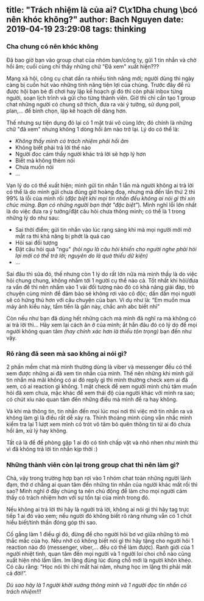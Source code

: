 title: "Trách nhiệm là của ai? C\x1Dha chung \bcó nên khóc không?"
author: Bach Nguyen
date: 2019-04-19 23:29:08
tags: thinking
---
### Cha chung có nên khóc không 

Đã bao giờ bạn vào group chat của nhóm bạn/công ty, gửi 1 tin nhắn và chờ hồi âm; cuối cùng chỉ thấy những chữ "Đã xem" xuất hiện???

<!-- more -->

Mạng xã hội, công cụ chat dần ra nhiều tính năng mới; người dùng thì ngày càng bị cuốn hút vào những tính năng tiện lợi của chúng. Trước đây để rủ được hội bạn bè đi chơi hay lập kế hoạch gì đó thì còn phải inbox từng người, soạn lịch trình và gửi cho từng thành viên. Giờ thì chỉ cần tạo 1 group chat những người có chung sở thích, đưa ra vài ý tưởng, sử dụng poll, plan,... để bình chọn, lập kế hoạch dễ dàng hơn.

Thế nhưng sự tiện dụng đó lại có 1 mặt trái vô cùng lớn; đó chính là những chữ "đã xem" nhưng không 1 dòng hồi âm nào trở lại. Lý do có thể là:
- *Không thấy mình có trách nhiệm phải hồi âm*
- Không biết phải trả lời thế nào
- Người đọc cảm thấy người khác trả lời sẽ hợp lý hơn
- Biết mà không thèm nói
- Chưa muốn nói
- ...

Vạn lý do có thể xuất hiện; mình gửi tin nhắn 1 lần mà người không ai trả lời có thể là do mình gửi chưa đúng giờ hoàng đoạ, nhưng mà đến lần thứ 2 thì 99% là lỗi của mình rồi (_đặc biệt khi mọi tin nhắn đều không ai nói gì thì xin chúc mừng. Bạn có những người bạn thật "đặc biệt"_). Mình nghĩ lỗi lớn nhất là do việc đưa ra ý tưởng/đặt câu hỏi chưa thông mình; có thể là 1 trong những lý do như sau:

- Sai thời điểm; gửi tin nhắn vào lúc rạng sáng khi mà mọi người mới mở mắt ra thì khả năng bị phớt là quá cao
- Hỏi sai đối tượng 
- Đặt câu hỏi quá "ngu" _(hỏi ngu là câu hỏi khiến cho người nghe phải hỏi lại mới có thể trả lời; nguyên do là quá thiếu dữ kiện)_
- ...

Sai đâu thì sửa đó, thế nhưng còn 1 lý do rất lớn nữa mà mình thấy là do việc hỏi chung chung, không nhắm tới 1 người cụ thể nào cả. Tốt nhất khi hỏi/đưa ra vấn đề thì nên nhắm vào 1 vài đối tượng nào đó có khả năng giải đáp, trò chuyện cùng mình để đảm bảo sẽ không rơi vào cô độc; dần dần mọi người sẽ có hứng thú hơn với câu chuyện của bạn. Ví dụ như là: “Em muốn mua máy ảnh kiểu này, tầm tiền là gần này, chắc anh abc biết nhỉ”

Còn nếu như bạn đã dùng hết những cách mà mình đã nghĩ ra mà không có ai trả lời thì... Hãy xem lại cách ăn ở của mình; ắt hẳn đâu đó có lý do để mọi người không quan tâm _(hay chính xác hơn là thiếu tôn trọng)_ bạn đến như vậy.

### Rõ ràng đã seen mà sao không ai nói gì?

2 phần mềm chat mà mình thường dùng là viber và messenger đều có thể xem được những ai đã xem tin nhắn của mình. Thế nên những khi mình gửi tin nhắn mà mãi không có ai đó reply gì thì mình thường check xem ai đã xem, có ai reaction gì không. 1 mặt check để xem người mình chủ tâm muốn hỏi đã xem chưa, mặc khác để xem thái độ của người khác với mình ra sao; có chút xíu nào quan tâm đến những điều mà mình đề ra hay không.

Và khi mà thông tin, tin nhắn đến mọi lúc mọi nơi thì việc mở tin nhắn ra và không làm gì là điều rất dễ xảy ra. Thỉnh thoảng mình cũng vẫn nhắc mình kiểm tra lại 1 lượt xem mình có trót vô tâm bỏ quên thông tin từ ai đó chưa hồi âm, xử lý hay không. 

Tất cả là để đề phòng gặp 1 ai đó có tính chấp vặt và nhỏ nhen như mình thù vì đã không trả lời tin nhắn kịp thời :)

### Những thành viên còn lại trong group chat thì nên làm gì?

Chà, vậy trong trường hợp bạn rơi vào 1 nhóm chat toàn những người lãnh đạm, thờ ơ chẳng ai quan tâm đến những tin nhắn của người khác mất rồi thì sao? Mình nghĩ ở đây chúng ta nên chủ động để làm cho mọi người cảm thấy có trách nhiệm hơn với sự tồn tại của mình trong đó. 

Nếu không ai trả lời thì hãy là người trả lời, không ai nói gì thì hãy tag trực tiếp 1 ai đó vào xem; nếu người đó không biết rõ ràng nhưng vẫn có 1 chút hiểu biết/tinh thần đóng góp thì sao.

Cố gắng làm 1 điều gì đó, đừng để cho người hỏi bơ vơ giữa những tò mò thắc mắc của họ. Nếu nhỡ có không biết nói gì thì hãy tặng cho người hỏi 1 reaction nào đó (messenger, viber,... đều có thể làm được). 
Ranh giới của 1 người nhiệt tình, quan tâm đến mọi người và 1 người loi choi chỗ nào cũng xuất hiện nhỏ lắm lắm. Im lặng đúng lúc đúng chỗ mới là người khôn khéo. Có câu rằng: “Học nói thì chỉ mất hai năm, nhưng học im lặng thì phải mất cả đời!”.

_Dù sao hãy là 1 người khởi xướng thông minh và 1 người đọc tin nhắn có trách nhiệm!!!_

